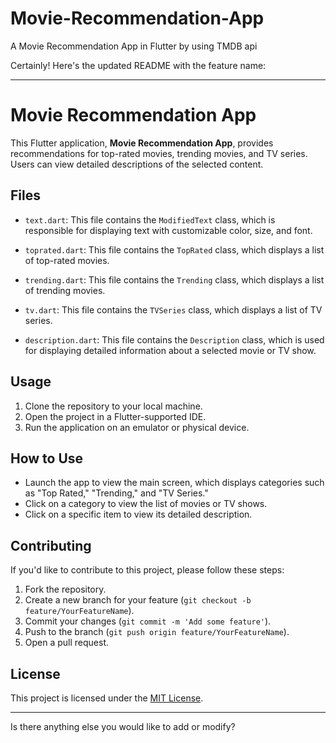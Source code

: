 # Movie-Recommendation-App
A Movie Recommendation App in Flutter by using TMDB api 

Certainly! Here's the updated README with the feature name:

---

# Movie Recommendation App

This Flutter application, **Movie Recommendation App**, provides recommendations for top-rated movies, trending movies, and TV series. Users can view detailed descriptions of the selected content.

## Files

- `text.dart`: This file contains the `ModifiedText` class, which is responsible for displaying text with customizable color, size, and font.

- `toprated.dart`: This file contains the `TopRated` class, which displays a list of top-rated movies.

- `trending.dart`: This file contains the `Trending` class, which displays a list of trending movies.

- `tv.dart`: This file contains the `TVSeries` class, which displays a list of TV series.

- `description.dart`: This file contains the `Description` class, which is used for displaying detailed information about a selected movie or TV show.

## Usage

1. Clone the repository to your local machine.
2. Open the project in a Flutter-supported IDE.
3. Run the application on an emulator or physical device.

## How to Use

- Launch the app to view the main screen, which displays categories such as "Top Rated," "Trending," and "TV Series."
- Click on a category to view the list of movies or TV shows.
- Click on a specific item to view its detailed description.

## Contributing

If you'd like to contribute to this project, please follow these steps:

1. Fork the repository.
2. Create a new branch for your feature (`git checkout -b feature/YourFeatureName`).
3. Commit your changes (`git commit -m 'Add some feature'`).
4. Push to the branch (`git push origin feature/YourFeatureName`).
5. Open a pull request.

## License

This project is licensed under the [MIT License](LICENSE).

---

Is there anything else you would like to add or modify?
